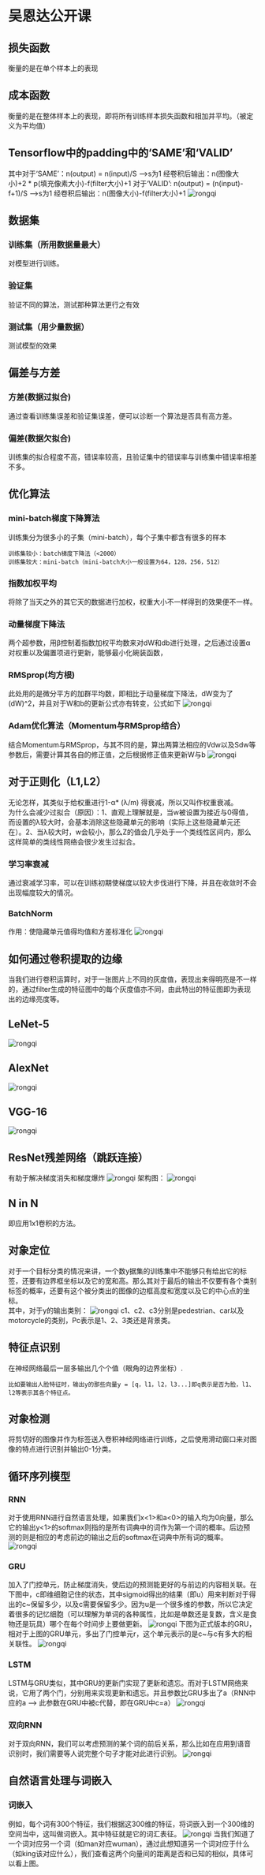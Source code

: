 # 吴恩达公开课
## 损失函数
衡量的是在单个样本上的表现
## 成本函数
衡量的是在整体样本上的表现，即将所有训练样本损失函数和相加并平均。（被定义为平均值）
## Tensorflow中的padding中的‘SAME’和‘VALID’
其中对于‘SAME’：n(output) = n(input)/S   -->s为1   经卷积后输出：n(图像大小)+2 * p(填充像素大小)-f(filter大小)+1
对于‘VALID’: n(output) = (n(input)-f+1)/S   -->s为1  经卷积后输出：n(图像大小)-f(filter大小)+1
![rongqi](https://github.com/wls860707495/Deep-Learning/blob/master/img/output.png)
## 数据集
### 训练集（所用数据量最大）
对模型进行训练。
### 验证集
验证不同的算法，测试那种算法更行之有效
### 测试集（用少量数据）
测试模型的效果
## 偏差与方差
### 方差(数据过拟合)
通过查看训练集误差和验证集误差，便可以诊断一个算法是否具有高方差。
### 偏差(数据欠拟合) 
训练集的拟合程度不高，错误率较高，且验证集中的错误率与训练集中错误率相差不多。
## 优化算法
### mini-batch梯度下降算法
训练集分为很多小的子集（mini-batch），每个子集中都含有很多的样本   
```
训练集较小：batch梯度下降法（<2000）
训练集较大：mini-batch（mini-batch大小一般设置为64，128，256，512）
```
### 指数加权平均
将除了当天之外的其它天的数据进行加权，权重大小不一样得到的效果便不一样。
### 动量梯度下降法
两个超参数，用β控制着指数加权平均数来对dW和db进行处理，之后通过设置α对权重以及偏置项进行更新，能够最小化碗装函数，
### RMSprop(均方根)
此处用的是微分平方的加群平均数，即相比于动量梯度下降法，dW变为了(dW)^2，并且对于W和b的更新公式亦有转变，公式如下
![rongqi](https://github.com/wls860707495/Deep-Learning/blob/master/img/RMSprop.png)
### Adam优化算法（Momentum与RMSprop结合）
结合Momentum与RMSprop，与其不同的是，算出两算法相应的Vdw以及Sdw等参数后，需要计算其各自的修正值，之后根据修正值来更新W与b
![rongqi](https://github.com/wls860707495/Deep-Learning/blob/master/img/adam.png)
## 对于正则化（L1,L2）
无论怎样，其类似于给权重进行1-α* (λ/m) 得衰减，所以又叫作权重衰减。  
为什么会减少过拟合（原因）：1、直观上理解就是，当w被设置为接近与0得值，而设置的λ较大时，会基本消除这些隐藏单元的影响（实际上这些隐藏单元还在）。2、当λ较大时，w会较小，那么Z的值会几乎处于一个类线性区间内，那么这样简单的类线性网络会很少发生过拟合。
### 学习率衰减
通过衰减学习率，可以在训练初期使梯度以较大步伐进行下降，并且在收敛时不会出现幅度较大的情况。
### BatchNorm
作用：使隐藏单元值得均值和方差标准化
![rongqi](https://github.com/wls860707495/Deep-Learning/blob/master/img/BatchNorm.png)
## 如何通过卷积提取的边缘
当我们进行卷积运算时，对于一张图片上不同的灰度值，表现出来得明亮是不一样的，通过filter生成的特征图中的每个灰度值亦不同，由此特出的特征图即为表现出的边缘亮度等。
## LeNet-5
![rongqi](https://github.com/wls860707495/Deep-Learning/blob/master/img/LeNet-5.png)
## AlexNet
![rongqi](https://github.com/wls860707495/Deep-Learning/blob/master/img/AlexNet.png)
## VGG-16
![rongqi](https://github.com/wls860707495/Deep-Learning/blob/master/img/VGG-16.png)
## ResNet残差网络（跳跃连接）
有助于解决梯度消失和梯度爆炸
![rongqi](https://github.com/wls860707495/Deep-Learning/blob/master/img/ResNet.png)
架构图：
![rongqi](https://github.com/wls860707495/Deep-Learning/blob/master/img/ResNet2.png)
## N in N
即应用1x1卷积的方法。
## 对象定位
对于一个目标分类的情况来讲，一个数y据集的训练集中不能够只有给出它的标签，还要有边界框坐标以及它的宽和高。那么其对于最后的输出不仅要有各个类别标签的概率，还要有这个被分类出的图像的边框高度和宽度以及它的中心点的坐标。  
其中，对于y的输出类别：
![rongqi](https://github.com/wls860707495/Deep-Learning/blob/master/img/classify-y.png)
c1、c2、c3分别是pedestrian、car以及motorcycle的类别，Pc表示是1、2、3类还是背景类。
## 特征点识别
在神经网络最后一层多输出几个个值（眼角的边界坐标）.   
```
比如要输出人脸特征时，输出y的那些向量y = [q，l1，l2，l3...]即q表示是否为脸，l1、l2等表示其各个特征点。
```
## 对象检测
将剪切好的图像并作为标签送入卷积神经网络进行训练，之后使用滑动窗口来对图像的特点进行识别并输出0-1分类。
## 循环序列模型
### RNN
对于使用RNN进行自然语言处理，如果我们x<1>和a<0>的输入均为0向量，那么它的输出y<1>的softmax则指的是所有词典中的词作为第一个词的概率。后边预测的则是相应的考虑前边的输出之后的softmax在词典中所有词的概率。
![rongqi](https://github.com/wls860707495/Deep-Learning/blob/master/img/RNN.png)
### GRU
加入了门控单元，防止梯度消失，使后边的预测能更好的与前边的内容相关联。在下图中，c<t>即维细胞记住的状态，其中sigmoid得出的结果（即u）用来判断对于得出的c~<t>保留多少，以及c<t-1>需要保留多少。因为u是一个很多维的参数，所以它决定着很多的记忆细胞（可以理解为单词的各种属性，比如是单数还是复数，含义是食物还是玩具）哪个在每个时间步上要做更新。
![rongqi](https://github.com/wls860707495/Deep-Learning/blob/master/img/GRU.png)
下图为正式版本的GRU，相对于上图的GRU单元，多出了门控单元r，这个单元表示的是c~<t>与c<t>有多大的相关联性。
![rongqi](https://github.com/wls860707495/Deep-Learning/blob/master/img/GRU2.png)
### LSTM
LSTM与GRU类似，其中GRU的更新门实现了更新和遗忘。而对于LSTM网络来说，它用了两个门，分别用来实现更新和遗忘。并且参数比GRU多出了a<t>（RNN中应的a<t> --> 此参数在GRU中被c<t>代替，即在GRU中c<t>=a<t>）
![rongqi](https://github.com/wls860707495/Deep-Learning/blob/master/img/LSTM.png)
### 双向RNN
对于双向RNN，我们可以考虑预测的某个词的前后关系，那么比如在应用到语音识别时，我们需要等人说完整个句子才能对此进行识别。
![rongqi](https://github.com/wls860707495/Deep-Learning/blob/master/img/RNN2.png)
## 自然语言处理与词嵌入
### 词嵌入
例如，每个词有300个特征，我们根据这300维的特征，将词嵌入到一个300维的空间当中，这叫做词嵌入。其中特征就是它的词汇表征。
![rongqi](https://github.com/wls860707495/Deep-Learning/blob/master/img/word.png)
当我们知道了一个词对应另一个词（如man对应wuman），通过此想知道另一个词对应于什么（如king该对应什么），我们查看这两个向量间的距离是否和已知的相似，具体可以看上图。




